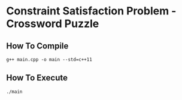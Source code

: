 # Constraint Satisfaction Problem - Crossword Puzzle
## How To Compile
`g++ main.cpp -o main --std=c++11`
## How To Execute
`./main`

